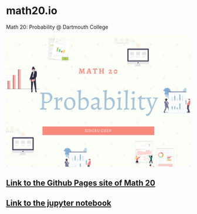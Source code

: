 # math20.io
Math 20: Probability @ Dartmouth College


<p align = "center" >
<img src="./images/Math 20.png" alt="" width="600">
</p>

## [Link to the Github Pages site of Math 20](https://fudab.math20.io) 

## [Link to the jupyter notebook](https://github.com/fudab/math20.io/scripts)
